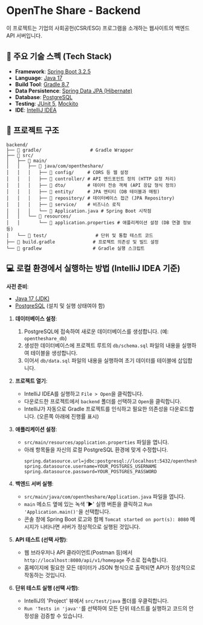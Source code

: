 # OpenThe Share - Backend

이 프로젝트는 기업의 사회공헌(CSR/ESG) 프로그램을 소개하는 웹사이트의 백엔드 API 서버입니다.

## 🚀 주요 기술 스펙 (Tech Stack)

-   **Framework**: [Spring Boot 3.2.5](https://spring.io/projects/spring-boot)
-   **Language**: [Java 17](https://www.oracle.com/java/technologies/downloads/#java17)
-   **Build Tool**: [Gradle 8.7](https://gradle.org/)
-   **Data Persistence**: [Spring Data JPA (Hibernate)](https://spring.io/projects/spring-data-jpa)
-   **Database**: [PostgreSQL](https://www.postgresql.org/)
-   **Testing**: [JUnit 5](https://junit.org/junit5/), [Mockito](https://site.mockito.org/)
-   **IDE**: [IntelliJ IDEA](https://www.jetbrains.com/idea/)

## 📂 프로젝트 구조

```
backend/
├── 📁 gradle/                  # Gradle Wrapper
├── 📁 src/
│   ├── 📁 main/
│   │   ├── 📁 java/com/opentheshare/
│   │   │   ├── 📁 config/     # CORS 등 웹 설정
│   │   │   ├── 📁 controller/ # API 엔드포인트 정의 (HTTP 요청 처리)
│   │   │   ├── 📁 dto/        # 데이터 전송 객체 (API 응답 형식 정의)
│   │   │   ├── 📁 entity/     # JPA 엔티티 (DB 테이블과 매핑)
│   │   │   ├── 📁 repository/ # 데이터베이스 접근 (JPA Repository)
│   │   │   ├── 📁 service/    # 비즈니스 로직
│   │   │   └── 📄 Application.java # Spring Boot 시작점
│   │   └── 📁 resources/
│   │       └── 📄 application.properties # 애플리케이션 설정 (DB 연결 정보 등)
│   └── 📁 test/                  # 단위 및 통합 테스트 코드
├── 📄 build.gradle              # 프로젝트 의존성 및 빌드 설정
└── 📄 gradlew                   # Gradle 실행 스크립트
```

## 💻 로컬 환경에서 실행하는 방법 (IntelliJ IDEA 기준)

**사전 준비**:
-   [Java 17 (JDK)](https://www.oracle.com/java/technologies/downloads/#java17)
-   [PostgreSQL](https://www.postgresql.org/download/) (설치 및 실행 상태여야 함)

1.  **데이터베이스 설정**:
    1.  PostgreSQL에 접속하여 새로운 데이터베이스를 생성합니다. (예: `opentheshare_db`)
    2.  생성한 데이터베이스에 프로젝트 루트의 `db/schema.sql` 파일의 내용을 실행하여 테이블을 생성합니다.
    3.  이어서 `db/data.sql` 파일의 내용을 실행하여 초기 데이터를 테이블에 삽입합니다.

2.  **프로젝트 열기**:
    -   IntelliJ IDEA를 실행하고 `File > Open`을 클릭합니다.
    -   다운로드한 프로젝트에서 `backend` 폴더를 선택하고 `Open`을 클릭합니다.
    -   IntelliJ가 자동으로 Gradle 프로젝트를 인식하고 필요한 의존성을 다운로드합니다. (오른쪽 아래에 진행률 표시)

3.  **애플리케이션 설정**:
    -   `src/main/resources/application.properties` 파일을 엽니다.
    -   아래 항목들을 자신의 로컬 PostgreSQL 환경에 맞게 수정합니다.
        ```properties
        spring.datasource.url=jdbc:postgresql://localhost:5432/opentheshare_db
        spring.datasource.username=YOUR_POSTGRES_USERNAME
        spring.datasource.password=YOUR_POSTGRES_PASSWORD
        ```

4.  **백엔드 서버 실행**:
    -   `src/main/java/com/opentheshare/Application.java` 파일을 엽니다.
    -   `main` 메소드 옆에 있는 녹색 '▶︎' 실행 버튼을 클릭하고 `Run 'Application.main()'`을 선택합니다.
    -   콘솔 창에 Spring Boot 로고와 함께 `Tomcat started on port(s): 8080` 메시지가 나타나면 서버가 정상적으로 실행된 것입니다.

5.  **API 테스트 (선택 사항)**:
    -   웹 브라우저나 API 클라이언트(Postman 등)에서 `http://localhost:8080/api/v1/homepage` 주소로 접속합니다.
    -   홈페이지에 필요한 모든 데이터가 JSON 형식으로 출력되면 API가 정상적으로 작동하는 것입니다.

6.  **단위 테스트 실행 (선택 사항)**:
    -   IntelliJ의 'Project' 뷰에서 `src/test/java` 폴더를 우클릭합니다.
    -   `Run 'Tests in 'java''`를 선택하여 모든 단위 테스트를 실행하고 코드의 안정성을 검증할 수 있습니다.